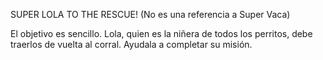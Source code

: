 ﻿SUPER LOLA TO THE RESCUE!
(No es una referencia a Super Vaca)




El objetivo es sencillo. Lola, quien es la niñera de todos los perritos, debe traerlos de vuelta al corral. Ayudala a completar su misión.
